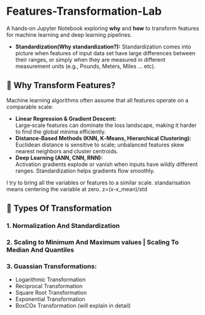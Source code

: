 # Features-Transformation-Lab

A hands‑on Jupyter Notebook exploring **why** and **how** to transform features for machine learning and deep learning pipelines.
- **Standardization(Why standardization?):** 
Standardization comes into picture when features of input data set have large differences between their ranges, or simply when they are measured in different measurement units (e.g., Pounds, Meters, Miles … etc).

## 🚀 Why Transform Features?
Machine learning algorithms often assume that all features operate on a comparable scale:
- **Linear Regression & Gradient Descent:**  
  Large‑scale features can dominate the loss landscape, making it harder to find the global minima efficiently.
- **Distance‑Based Methods (KNN, K‑Means, Hierarchical Clustering):**  
  Euclidean distance is sensitive to scale; unbalanced features skew nearest neighbors and cluster centroids.
- **Deep Learning (ANN, CNN, RNN):**  
  Activation gradients explode or vanish when inputs have wildly different ranges. Standardization helps gradients flow smoothly.


I try to bring all the variables or features to a similar scale. standarisation means centering the variable at zero. z=(x-x_mean)/std

  ## 🎯 Types Of Transformation
### 1. Normalization And Standardization
### 2. Scaling to Minimum And Maximum values | Scaling To Median And Quantiles
### 3. Guassian Transformations:
- Logarithmic Transformation
- Reciprocal Transformation
- Square Root Transformation
- Exponential Transformation
- BoxCOx Transformation (will explain in detail)
